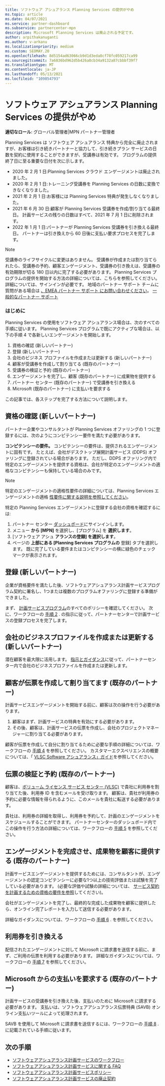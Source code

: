 ```yaml
---
title: ソフトウェア アシュアランス Planning Services の提供がやめ
ms.topic: article
ms.date: 04/07/2021
ms.service: partner-dashboard
ms.subservice: partnercenter-mpn
description: Microsoft Planning Services は廃止される予定です。
author: arpithakanuganti
ms.author: v-arkanu
ms.localizationpriority: medium
ms.custom: SEOMAY.20
ms.openlocfilehash: 8d5154ad63066cb9d1d3eda8cf78fc059217ca99
ms.sourcegitcommit: 7a6836bd962d5b426a8cb34a9132a87cbbbf39f7
ms.translationtype: MT
ms.contentlocale: ja-JP
ms.lasthandoff: 05/13/2021
ms.locfileid: "109854793"
---
```

# <a name="software-assurance-planning-services-retirement"></a>ソフトウェア アシュアランス Planning Services の提供がやめ

**適切なロール**: グローバル管理者|MPN パートナー管理者


Planning Services は ソフトウェア アシュアランス 特典から完全に廃止されますが、お客様は引き続きパートナーと協力して、引き続きプラン サービスの日数を契約に使用することができますが、受講券は有効です。 プログラムの提供終了日に至る重要な日付を次に示します。 

- 2020 年 2 月 1 日:Planning Services クラウド エンゲージメントは廃止されました。  
- 2020 年 2 月 1 日:トレーニング受講券を Planning Services の日数に変換できなくなりました。  
- 2021 年 2 月 1 日:お客様には Planning Services 特典が発生しなくなりました。 
- 2021 年 6 月 30 日:顧客が Planning Services 受講券を作成/割り当てる最終日。 計画サービスの残りの日数はすべて、2021 年 7 月 1 日に削除されます。
- 2022 年 1 月 1 日:パートナーが Planning Services 受講券を引き換える最終日。 パートナーは引き換えから 60 日後に支払い要求プロセスを完了します。  

>[!NOTE]
>受講券のライフサイクルに変更はありません。 受講券が作成または割り当てられたら、受講券の予約、顧客エンゲージメント、受講券の引き換えは、受講券の有効期限が切る 180 日以内に完了する必要があります。  Planning Services プログラムの提供を開始する方法の詳細については[](https://partner.microsoft.com/resources/collection/software-assurance-benefit-changes#/)、こちらを参照してください。詳細については、サインインが必要です。  地域のパートナー サポート チームに質問がある場合は [、EMEA パートナー サポート にお問い合わせください](mailto:savoucher@msdirectservices.com)。 [一般的なパートナー サポート](https://partner.microsoft.com/dashboard/support/servicerequests)


### <a name="get-started"></a>はじめに

Planning Services の使用をソフトウェア アシュアランス場合は、次のすべての手順に従います。 Planning Services プログラムで既にアクティブな場合は、以下の手順 4 で各新しいエンゲージメントを開始します。

1. 資格の確認 (新しいパートナー)
2. 登録 (新しいパートナー)
3. 会社のビジネス プロファイルを作成または更新する (新しいパートナー)
4. 顧客が受講券を作成して割り当てる (既存のパートナー)
5. 受講券の検証と予約 (既存のパートナー)
6. エンゲージメントを完了し、顧客 (既存のパートナー) に成果物を提供する
7. パートナー センター (既存のパートナー) で受講券を引き換える
8. Microsoft (既存のパートナー) に支払いを要求する

この記事では、各ステップを完了する方法について説明します。

## <a name="verify-eligibility-new-partners"></a>資格の確認 (新しいパートナー)

パートナー企業やコンサルタントが Planning Services オファリングの 1 つに登録するには、次のようにコンピテンシー要件を満たす必要があります。

**コンピテンシーの要件。** コンピテンシーの要件は、提供されるエンゲージメントに固有です。 たとえば、会社がデスクトップ展開計画サービス (DDPS) オファリングに登録されている場合があります。 ただし、DDPS オファリング内で特定のエンゲージメントを提供する資格は、会社が特定のエンゲージメントの適格なコンピテンシーも保持している場合のみです。

>[!NOTE]
> 特定のエンゲージメントの適格性要件の詳細については、Planning Services エンゲージメントの適格 [性要件に関する説明を参照してください](software-assurance-dps-requirements.md)。

特定の Planning Services エンゲージメントに登録する会社の資格を確認するには:

1. パートナー センター [ダッシュボード](https://partner.microsoft.com/dashboard/home)にサインインします。
2. メニュー **から [MPN]** を選択し、[プログラム] を **選択します**。
3. [ソフトウェア アシュ **アランスの登録] を選択します**。
4. ページの **上部にある [Planning Services プログラムの** 登録] タブを選択します。 既に完了している要件またはコンピテンシーの横に緑色のチェック マークが表示されます。

## <a name="enroll-new-partners"></a>登録 (新しいパートナー)

企業が資格要件を満たした後、ソフトウェアアシュアランス計画サービスプログラム契約に署名し、1つまたは複数のプログラムオファリングに登録する準備ができました。

まず、 [計画サービスプログラム](https://go.microsoft.com/fwlink/?linkid=2115984)のすべてのポリシーを確認してください。 次に、ワークフローの [手順 2](https://go.microsoft.com/fwlink/?linkid=2115983) . の指示に従って、パートナーセンターで計画サービスの登録プロセスを完了します。


## <a name="create-or-update-your-companys-business-profile-new-partners"></a>会社のビジネスプロファイルを作成または更新する (新しいパートナー)

潜在顧客を最大限に活用します。 [指示とガイダンス](create-a-marketing-profile.md)に従って、パートナーセンター内で会社のビジネスプロファイルを作成または更新します。

## <a name="customer-creates-and-assigns-voucher-existing-partners"></a>顧客が伝票を作成して割り当てます (既存のパートナー)

計画サービスエンゲージメントを開始する前に、顧客は次の操作を行う必要があります。

1. 顧客はまず、計画サービスの特典を有効にする必要があります。
2. その後、顧客は、計画サービスの伝票を作成し、会社のプロジェクトマネージャーに割り当てる必要があります。

顧客が伝票を作成して自分に割り当てるために必要な手順の詳細については、ワークフローの [手順 4](https://go.microsoft.com/fwlink/?linkid=2115983) を参照してください。 カスタマーエクスペリエンスの概要については、「 [VLSC Software アシュアランス」ガイド](https://download.microsoft.com/download/A/7/D/A7D04694-1B1E-4B18-918F-0EDCD43BA2E5/VLSC-Software-Assurance-Guide_en-US.pdf)を参照してください。

## <a name="validate-and-reserve-voucher-existing-partners"></a>伝票の検証と予約 (既存のパートナー)

顧客は、[ボリューム ライセンス サービス センター (VLSC)](https://www.microsoft.com/Licensing/servicecenter/default.aspx) で貴社に利用券を割り当てた後、利用券 ID を含むメールを受け取ります。 顧客は、貴社が利用券の予約に必要な情報を得られるように、このメールを貴社に転送する必要があります。

貴社は、利用券の詳細を取得し、利用券を予約して、計画のエンゲージメントをスケジュールすることができます。 パートナーセンターのダッシュボード内でこの操作を行う方法の詳細については、ワークフローの [手順 5](https://go.microsoft.com/fwlink/?linkid=2115983) を参照してください。

## <a name="complete-engagement-and-provide-deliverables-to-your-customer-existing-partners"></a>エンゲージメントを完成させ、成果物を顧客に提供する (既存のパートナー)

計画サービスエンゲージメントを提供するためには、コンサルタントが、エンゲージメントの認定コンピテンシーに必要な1つ以上の技術評価または試験を完了している必要があります。 (必要な評価や試験の詳細については、 [サービス契約を計画するための資格の要件を参照](software-assurance-dps-requirements.md)してください)。

会社がエンゲージメントを完了し、最終的な完成した成果物を顧客に提供したら、オンライン完了レポートを入力して送信する必要があります。

詳細なガイダンスについては、ワークフローの [手順 6](https://go.microsoft.com/fwlink/?linkid=2115983) . を参照してください。

## <a name="redeem-voucher"></a>利用券を引き換える

配信されたエンゲージメントに対して Microsoft に請求書を送信する前に、まず、ご利用の伝票を利用する必要があります。 詳細なガイダンスについては、ワークフローの [手順 7](https://go.microsoft.com/fwlink/?linkid=2115983) を参照してください。

## <a name="request-payment-from-microsoft-existing-partners"></a>Microsoft からの支払いを要求する (既存のパートナー)

計画サービスの受講券を引き換えた後、支払いのために Microsoft に請求する必要があります。 支払いは、ソフトウェアアシュアランス伝票特典 (SAVB) オンライン支払いツールによって処理されます。

SAVB を使用して Microsoft に請求書を送信するには、ワークフローの [手順 8](https://go.microsoft.com/fwlink/?linkid=2115983) . に記載されている手順に従います。

## <a name="next-steps"></a>次の手順

- [ソフトウェアアシュアランス計画サービスのワークフロー](https://go.microsoft.com/fwlink/?linkid=2115983)
- [ソフトウェアアシュアランス計画サービスに関する FAQ](https://go.microsoft.com/fwlink/?linkid=2116077)
- [ソフトウェアアシュアランス計画サービスポリシー](https://go.microsoft.com/fwlink/?linkid=2115984)
- [ソフトウェアアシュアランス計画サービスの廃止契約](https://query.prod.cms.rt.microsoft.com/cms/api/am/binary/RE4sln9)
